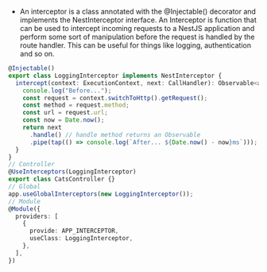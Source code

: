 - An interceptor is a class annotated with the @Injectable() decorator and implements the NestInterceptor interface. An Interceptor is function that can be used to intercept incoming requests to a NestJS application and perform some sort of manipulation before the request is handled by the route handler. This can be useful for things like logging, authentication and so on.
```typescript
@Injectable()
export class LoggingInterceptor implements NestInterceptor {
  intercept(context: ExecutionContext, next: CallHandler): Observable<any> {
    console.log("Before...");
    const request = context.switchToHttp().getRequest();
    const method = request.method;
    const url = request.url;
    const now = Date.now();
    return next
      .handle() // handle method returns an Observable
      .pipe(tap(() => console.log(`After... ${Date.now() - now}ms`)));
  }
}
// Controller
@UseInterceptors(LoggingInterceptor)
export class CatsController {}
// Global
app.useGlobalInterceptors(new LoggingInterceptor());
// Module
@Module({
  providers: [
    {
      provide: APP_INTERCEPTOR,
      useClass: LoggingInterceptor,
    },
  ],
})

```